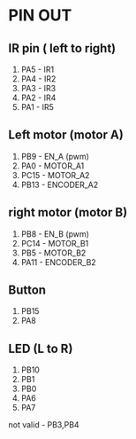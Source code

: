 
# PIN OUT

## IR pin ( left to right)
1. PA5  -  IR1
2. PA4  -  IR2
3. PA3  -  IR3
4. PA2  -  IR4
5. PA1  -  IR5

## Left motor (motor A)
1. PB9  -  EN_A (pwm)
2. PA0 -  MOTOR_A1
3. PC15  -  MOTOR_A2
4. PB13 -  ENCODER_A2

## right motor (motor B)
1. PB8  -  EN_B (pwm)
2. PC14  -  MOTOR_B1
3. PB5  -  MOTOR_B2
4. PA11 -  ENCODER_B2

## Button
1. PB15
2. PA8

## LED (L to R)
1. PB10
2. PB1
3. PB0
4. PA6
5. PA7

not valid - PB3,PB4
